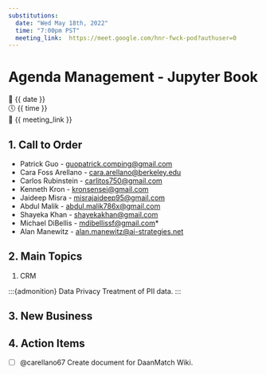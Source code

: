```yaml
---
substitutions:
  date: "Wed May 18th, 2022"
  time: "7:00pm PST"
  meeting_link:  https://meet.google.com/hnr-fwck-pod?authuser=0
---
```


# Agenda Management - Jupyter Book

📅 {{ date }} <br>
🕔 {{ time }} <br>
🔗 {{ meeting_link }} <br>

## 1. Call to Order

- Patrick Guo - guopatrick.comping@gmail.com
- Cara Foss Arellano - cara.arellano@berkeley.edu
- Carlos Rubinstein - carlitos750@gmail.com
- Kenneth Kron - kronsensei@gmail.com
- Jaideep Misra - misrajaideep95@gmail.com
- Abdul Malik - abdul.malik786x@gmail.com
- Shayeka Khan - shayekakhan@gmail.com
- Michael DiBellis - mdibellissf@gmail.com*
- Alan Manewitz - alan.manewitz@ai-strategies.net

## 2. Main Topics

 1. CRM

:::{admonition} Data Privacy
Treatment of PII data.
:::

## 3. New Business

## 4. Action Items

- [ ] @carellano67 Create document for DaanMatch Wiki.
